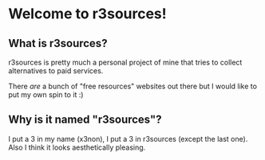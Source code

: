# Welcome to r3sources!
## What is r3sources?
r3sources is pretty much a personal project of mine that tries to collect alternatives to paid services. <br />

There *are* a bunch of "free resources" websites out there but I would like to put my own spin to it :)

## Why is it named "r3sources"?
I put a 3 in my name (x3non), I put a 3 in r3sources (except the last one). <br />
Also I think it looks aesthetically pleasing.
